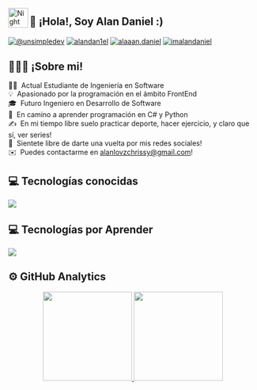 <img alt="Night Coding" src="./assets/Hand%20Wave.gif" width='40' align="left"/><h2 align="left">👤 ¡Hola!, Soy Alan Daniel :)</h2>

<p align="left">

<a href = "mailto:alanlovzchrissy@gmail.com" target="blank"><img align="center" src="https://img.shields.io/badge/Gmail-D14836?style=for-the-badge&logo=gmail&logoColor=white" alt="@unsimpledev"  /></a>
<a href="https://www.facebook.com/alandan1el/" target="blank"><img align="center" src="https://img.shields.io/badge/Facebook-1877F2?style=for-the-badge&logo=facebook&logoColor=white" alt="alandan1el"  /></a>
<a href="https://www.instagram.com/alaaan.daniel/" target="blank"><img align="center" src="https://img.shields.io/badge/Instagram-E4405F?style=for-the-badge&logo=instagram&logoColor=white" alt="alaaan.daniel"  /></a>
<a href="https://www.tiktok.com/@imalandaniel" target="blank"><img align="center" src="https://img.shields.io/badge/TikTok-000000?style=for-the-badge&logo=tiktok&logoColor=white" alt="imalandaniel"  /></a>

</p>

<h2>👨🏻‍💻 ¡Sobre mi!</h2>

👨‍💻 &nbsp;Actual Estudiante de Ingeniería en Software\
💡 &nbsp;Apasionado por la programación en el ámbito FrontEnd\
🎓 &nbsp;Futuro Ingeniero en Desarrollo de Software\
🌱 &nbsp;En camino a aprender programación en C# y Python\
✍️ &nbsp;En mi tiempo libre suelo practicar deporte, hacer ejercicio, y claro que sí, ver series!\
💭 &nbsp;Sientete libre de darte una vuelta por mis redes sociales!\
✉️ &nbsp;Puedes contactarme en alanlovzchrissy@gmail.com! 

<h2>💻 Tecnologías conocidas</h2>
<!--tech stack icons-->
<p align="left">
  <a href="https://skillicons.dev">
    <img src="https://skillicons.dev/icons?i=html,css,js,astro,react,bootstrap,mysql,ts,git&perline=12" />
  </a>
</p>

<h2>💻 Tecnologías por Aprender</h2>
<!--tech stack icons-->
<p align="left">
  <a href="https://skillicons.dev">
    <img src="https://skillicons.dev/icons?i=cs,py,dotnet,nodejs&perline=12" />
  </a>
</p>

<h2> ⚙️ GitHub Analytics</h2>

<p align="center">
  <a href="https://github.com/AlanVortex">
    <img height="180em" src="https://github-readme-stats-eight-theta.vercel.app/api?username=AlanVortex&show_icons=true&theme=algolia&include_all_commits=true&count_private=true"/>
  </a>
  <a href="https://github.com/AlanVortex">
    <img height="180em" src="https://github-readme-stats-eight-theta.vercel.app/api/top-langs/?username=AlanVortex&layout=compact&langs_count=8&theme=algolia"/>
  </a>
</p>

